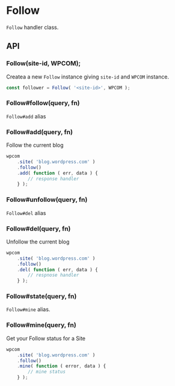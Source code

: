 # Follow

`Follow` handler class.

## API

### Follow(site-id, WPCOM);

Createa a new `Follow` instance giving `site-id` and `WPCOM` instance.

```js
const follower = Follow( '<site-id>', WPCOM );
```

### Follow#follow(query, fn)

`Follow#add` alias

### Follow#add(query, fn)

Follow the current blog

```js
wpcom
	.site( 'blog.wordpress.com' )
	.follow()
	.add( function ( err, data ) {
		// response handler
	} );
```

### Follow#unfollow(query, fn)

`Follow#del` alias

### Follow#del(query, fn)

Unfollow the current blog

```js
wpcom
	.site( 'blog.wordpress.com' )
	.follow()
	.del( function ( err, data ) {
		// respnose handler
	} );
```

### Follow#state(query, fn)

`Follow#mine` alias.

### Follow#mine(query, fn)

Get your Follow status for a Site

```js
wpcom
	.site( 'blog.wordpress.com' )
	.follow()
	.mine( function ( error, data ) {
		// mine status
	} );
```
